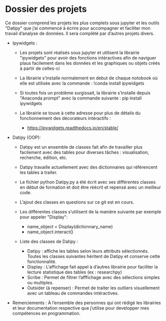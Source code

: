 # Dossier des projets

Ce dossier comprend les projets les plus complets sous jupyter et les outils "Datipy" que j’ai commencé à écrire pour accompagner et faciliter mon travail d’analyse de données. Il sera complété par d’autres projets divers.

- Ipywidgets :

  - Les projets sont réalisés sous jupyter et utilisent la librairie "ipywidgets" pour avoir des fonctions intéractives afin de naviguer plaus facilement dans les données et les graphiques ou objets créés à partir de celles-ci

  - La librairie s’installe normalement en debut de chaque notobook où elle est utilisée avec la commande : !conda install ipywidgets
  - Si toutes fois un problème surgissait, la librairie s’installe depuis "Anaconda prompt" avec la commande suivante : pip install ipywidgets

  - La librairie se touve à cette adresse pour plus de détails du fonctionnement des décorateurs intéractifs : 
    - https://ipywidgets.readthedocs.io/en/stable/
 
- Datipy (OOP):

  - Datipy est un ensemble de classes fait afin de travailler plus facilement avec des tables pour diverses tâches : visualisation, recherche, édition, etc.
  - Datipy travaille actuellement avec des dictionnaires qui référencent les tables à traiter.

  - Le fichier python Datipy.py a été écrit avec ses différentes classes en début de formation et doit être réécrit et repensé avec un meilleur code.
  - L’ajout des classes en questions sur ce git est en cours.
  
  - Les différentes classes s’utilisent de la manière suivante par exemple pour appeler "Display":
    - name_object = Display(dictionnary_name)
    - name_object.interact()
    
  - Liste des classes de Datipy :
    - Datipy : affiche les tables selon leurs attributs sélectionnés. Toutes les classes suivantes héritent de Datipy et conserve cette fonctionnalité.
    - Display : L’affichage fait appel à d’autres librairie pour faciliter la lecture statistique des tables (ex : researchpy)
    - Scribe : Permet de filtrer l’afffichage avec des sélections simples ou multiples.
    - Outsider (à repenser) : Permet de traiter les outliers visuellement avec un tableau de commandes intéractives.


- Remerciements :
  À l’ensemble des personnes qui ont rédigé les librairies et leur documentation respective que j’utilise pour developper mes compétences en programmation.
